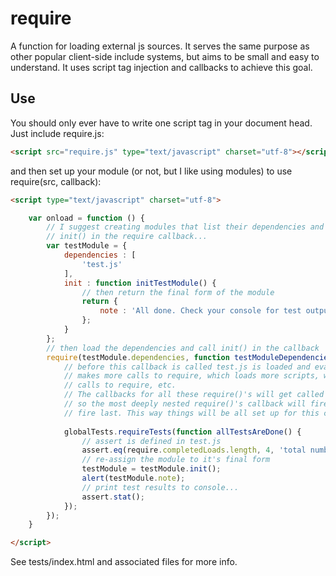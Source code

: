 require
=======
A function for loading external js sources. It serves the same purpose as other popular client-side include systems, but aims to be small and easy to understand. It uses script tag injection and callbacks to achieve this goal.

Use
---
You should only ever have to write one script tag in your document head. Just include require.js:

```html
<script src="require.js" type="text/javascript" charset="utf-8"></script>
```

and then set up your module (or not, but I like using modules) to use require(src, callback):

```html
<script type="text/javascript" charset="utf-8">
```
```javascript
	var onload = function () {
		// I suggest creating modules that list their dependencies and then
		// init() in the require callback...
		var testModule = {
			dependencies : [
				'test.js'
			],
			init : function initTestModule() {
				// then return the final form of the module
				return {
					note : 'All done. Check your console for test output.'
				};
			}
		};
		// then load the dependencies and call init() in the callback
		require(testModule.dependencies, function testModuleDependenciesLoaded() {
			// before this callback is called test.js is loaded and eval'd - which
			// makes more calls to require, which loads more scripts, which make more
			// calls to require, etc. 
			// The callbacks for all these require()'s will get called in FILO, (first in last out),
			// so the most deeply nested require()'s callback will fire first. This callback will
			// fire last. This way things will be all set up for this callback by the time it runs...
			
			globalTests.requireTests(function allTestsAreDone() {
				// assert is defined in test.js
				assert.eq(require.completedLoads.length, 4, 'total number of loaded sources is 4');
				// re-assign the module to it's final form
				testModule = testModule.init();
				alert(testModule.note);
				// print test results to console...
				assert.stat();
			});
		});
	}
```
```html
</script>
```

See tests/index.html and associated files for more info.